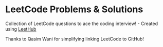# LeetCode Problems & Solutions
Collection of LeetCode questions to ace the coding interview! - Created using [LeetHub](https://github.com/QasimWani/LeetHub)

Thanks to Qasim Wani for simplifying linking LeetCode to GitHub!
